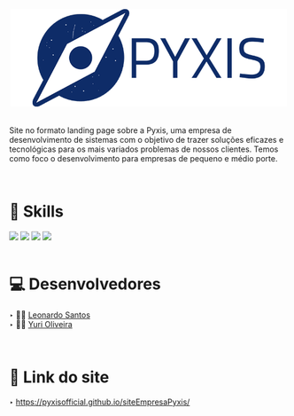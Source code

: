 <div align="center">
<img src="assets/img/logo.png" width="500em">
</div>

<br>

<p>Site no formato landing page sobre a Pyxis, uma empresa de desenvolvimento de sistemas com o objetivo de trazer soluções eficazes e tecnológicas para os mais variados problemas de nossos clientes. Temos como foco o desenvolvimento para empresas de pequeno e médio porte. </p>

<br>

# 🚀 Skills

<div align="left">
 <img src="https://img.shields.io/badge/HTML5-E34F26?style=for-the-badge&logo=html5&logoColor=white">
 <img src="https://img.shields.io/badge/CSS3-1572B6?style=for-the-badge&logo=css3&logoColor=white">
 <img src="https://img.shields.io/badge/JavaScript-F7DF1E?style=for-the-badge&logo=javascript&logoColor=black">
 <img src="https://img.shields.io/badge/PHP-777BB4?style=for-the-badge&logo=php&logoColor=white">
</div>

<br>

# 💻 Desenvolvedores

‣ 👨‍🚀 [Leonardo Santos](https://github.com/leOhsantos)
<br>
‣ 👨‍🚀 [Yuri Oliveira](https://github.com/YuriOlivs)

<br>

# 🔗 Link do site

‣ https://pyxisofficial.github.io/siteEmpresaPyxis/